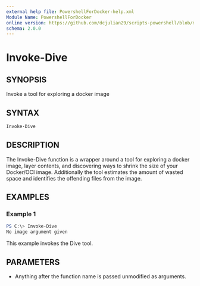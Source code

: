 ```yaml
---
external help file: PowershellForDocker-help.xml
Module Name: PowershellForDocker
online version: https://github.com/dcjulian29/scripts-powershell/blob/main/Modules/PowershellForDocker/docs/Invoke-Dive.md
schema: 2.0.0
---
```


# Invoke-Dive

## SYNOPSIS

Invoke a tool for exploring a docker image

## SYNTAX

```powershell
Invoke-Dive
```

## DESCRIPTION

The Invoke-Dive function is a wrapper around a tool for exploring a docker image, layer contents, and discovering ways to shrink the size of your Docker/OCI image. Additionally the tool estimates the amount of wasted space and identifies the offending files from the image.

## EXAMPLES

### Example 1

```powershell
PS C:\> Invoke-Dive
No image argument given
```

This example invokes the Dive tool.

## PARAMETERS

- Anything after the function name is passed unmodified as arguments.
